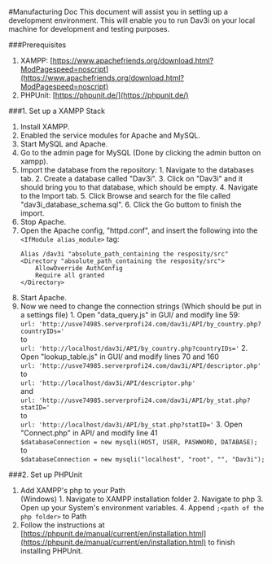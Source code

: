 #Manufacturing Doc
This document will assist you in setting up a development environment. This will enable you to run Dav3i on your local machine for development and testing purposes.

###Prerequisites
  1. XAMPP: [https://www.apachefriends.org/download.html?ModPagespeed=noscript](https://www.apachefriends.org/download.html?ModPagespeed=noscript)
  2. PHPUnit: [https://phpunit.de/](https://phpunit.de/)

###1. Set up a XAMPP Stack
  1. Install XAMPP.
  2. Enabled the service modules for Apache and MySQL.
  3. Start MySQL and Apache.
  4. Go to the admin page for MySQL (Done by clicking the admin button on xampp).
  5. Import the database from the repository:
    1. Navigate to the databases tab.
    2. Create a database  called "Dav3i".
    3. Click on "Dav3i" and it should bring you to that database, which should be empty.
    4. Navigate to the Import tab.
    5. Click Browse and search for the file called "dav3i_database_schema.sql".
    6. Click the Go buttom to finish the import.
  6. Stop Apache.
  7. Open the Apache config, "httpd.conf", and insert the following into the `<IfModule alias_module>` tag:
        ```
        Alias /dav3i "absolute_path_containing the resposity/src"
        <Directory "absolute_path_containing the resposity/src">
            AllowOverride AuthConfig
            Require all granted
        </Directory>
        ```
  8. Start Apache.
  9. Now we need to change the connection strings (Which should be put in a settings file)
    1. Open "data_query.js" in GUI/ and modify line 59:  
      `url: 'http://usve74985.serverprofi24.com/dav3i/API/by_country.php?countryIDs='`  
      to  
      `url: 'http://localhost/dav3i/API/by_country.php?countryIDs='`
    2. Open "lookup_table.js" in GUI/ and modify lines 70 and 160  
      `url: 'http://usve74985.serverprofi24.com/dav3i/API/descriptor.php'`  
      to  
      `url: 'http://localhost/dav3i/API/descriptor.php'`  
      and  
      `url: 'http://usve74985.serverprofi24.com/dav3i/API/by_stat.php?statID='`  
      to  
      `url: 'http://localhost/dav3i/API/by_stat.php?statID='`
    3. Open "Connect.php" in API/ and modify line 41  
      `$databaseConnection = new mysqli(HOST, USER, PASWWORD, DATABASE);`  
      to  
      `$databaseConnection = new mysqli("localhost", "root", "", "Dav3i");`

###2. Set up PHPUnit
  1. Add XAMPP's php to your Path  
    (Windows)
    1. Navigate to XAMPP installation folder
    2. Navigate to php
    3. Open up your System's environment variables.
    4. Append `;<path of the php folder>` to Path
  2. Follow the instructions at [https://phpunit.de/manual/current/en/installation.html](https://phpunit.de/manual/current/en/installation.html) to finish installing PHPUnit.
